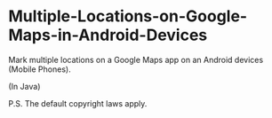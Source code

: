 # Multiple-Locations-on-Google-Maps-in-Android-Devices
Mark multiple locations on a Google Maps app on an Android devices (Mobile Phones).

(In Java)

P.S. The default copyright laws apply.
